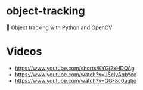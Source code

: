 # object-tracking
🥎 Object tracking with Python and OpenCV

# Videos
- https://www.youtube.com/shorts/KYGj2xHDQAg
- https://www.youtube.com/watch?v=JSclyAqbYcc
- https://www.youtube.com/watch?v=GG-8c0aqtjo
